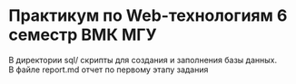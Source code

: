 Практикум по Web-технологиям 6 семестр ВМК МГУ
=======================

В директории sql/ скрипты для создания и заполнения базы данных.   
В файле report.md отчет по первому этапу задания
